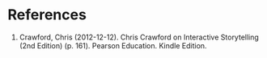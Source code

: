 # References

1. Crawford, Chris (2012-12-12). Chris Crawford on Interactive Storytelling (2nd Edition) (p. 161). Pearson Education. Kindle Edition. 

